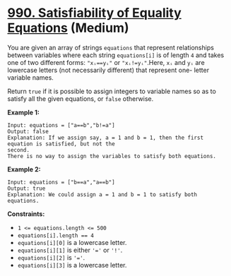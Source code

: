 # [990. Satisfiability of Equality Equations][link] (Medium)

[link]: https://leetcode.com/problems/satisfiability-of-equality-equations/

You are given an array of strings `equations` that represent relationships between variables where
each string `equations[i]` is of length `4` and takes one of two different forms: `"xᵢ==yᵢ"` or
`"xᵢ!=yᵢ"`.Here, `xᵢ` and `yᵢ` are lowercase letters (not necessarily different) that represent one-
letter variable names.

Return `true` if it is possible to assign integers to variable names so as to satisfy all the given
equations, or  `false` otherwise.

**Example 1:**

```
Input: equations = ["a==b","b!=a"]
Output: false
Explanation: If we assign say, a = 1 and b = 1, then the first equation is satisfied, but not the
second.
There is no way to assign the variables to satisfy both equations.
```

**Example 2:**

```
Input: equations = ["b==a","a==b"]
Output: true
Explanation: We could assign a = 1 and b = 1 to satisfy both equations.
```

**Constraints:**

- `1 <= equations.length <= 500`
- `equations[i].length == 4`
- `equations[i][0]` is a lowercase letter.
- `equations[i][1]` is either `'='` or `'!'`.
- `equations[i][2]` is `'='`.
- `equations[i][3]` is a lowercase letter.
